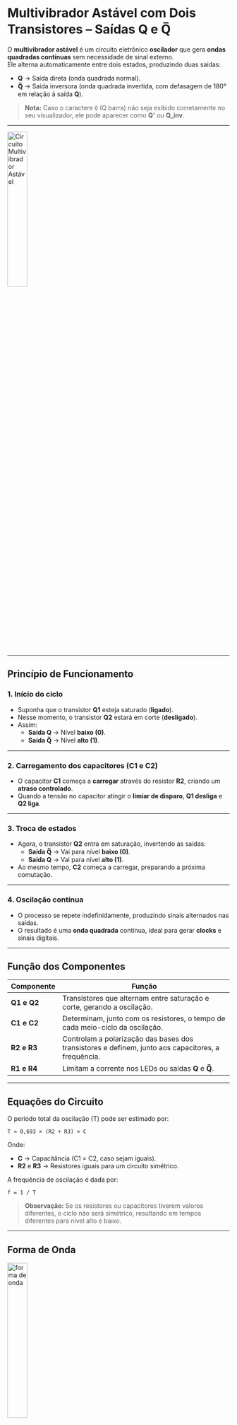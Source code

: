 
# **Multivibrador Astável com Dois Transistores – Saídas Q e Q̅**

O **multivibrador astável** é um circuito eletrônico **oscilador** que gera **ondas quadradas contínuas** sem necessidade de sinal externo.  
Ele alterna automaticamente entre dois estados, produzindo duas saídas:

- **Q** → Saída direta (onda quadrada normal).  
- **Q̅** → Saída inversora (onda quadrada invertida, com defasagem de 180° em relação à saída **Q**).

> **Nota:** Caso o caractere `Q̅` (Q barra) não seja exibido corretamente no seu visualizador, ele pode aparecer como **Q'** ou **Q_inv**.

---

<img src="fig1.png" alt="Circuito Multivibrador Astável" width="30%">

---

## **Princípio de Funcionamento**

### **1. Início do ciclo**
- Suponha que o transistor **Q1** esteja saturado (**ligado**).  
- Nesse momento, o transistor **Q2** estará em corte (**desligado**).  
- Assim:
  - **Saída Q** → Nível **baixo (0)**.  
  - **Saída Q̅** → Nível **alto (1)**.

---

### **2. Carregamento dos capacitores (C1 e C2)**
- O capacitor **C1** começa a **carregar** através do resistor **R2**, criando um **atraso controlado**.  
- Quando a tensão no capacitor atingir o **limiar de disparo**, **Q1 desliga** e **Q2 liga**.

---

### **3. Troca de estados**
- Agora, o transistor **Q2** entra em saturação, invertendo as saídas:
  - **Saída Q̅** → Vai para nível **baixo (0)**.  
  - **Saída Q** → Vai para nível **alto (1)**.
- Ao mesmo tempo, **C2** começa a carregar, preparando a próxima comutação.

---

### **4. Oscilação contínua**
- O processo se repete indefinidamente, produzindo sinais alternados nas saídas.  
- O resultado é uma **onda quadrada** contínua, ideal para gerar **clocks** e sinais digitais.

---

## **Função dos Componentes**

| **Componente** | **Função** |
|----------------|------------|
| **Q1 e Q2** | Transistores que alternam entre saturação e corte, gerando a oscilação. |
| **C1 e C2** | Determinam, junto com os resistores, o tempo de cada meio-ciclo da oscilação. |
| **R2 e R3** | Controlam a polarização das bases dos transistores e definem, junto aos capacitores, a frequência. |
| **R1 e R4** | Limitam a corrente nos LEDs ou saídas **Q** e **Q̅**. |

---

## **Equações do Circuito**

O período total da oscilação (T) pode ser estimado por:

`T ≈ 0,693 × (R2 + R3) × C`

Onde:

- **C** → Capacitância (C1 = C2, caso sejam iguais).  
- **R2** e **R3** → Resistores iguais para um circuito simétrico.

A frequência de oscilação é dada por:

`f = 1 / T`


> **Observação:** Se os resistores ou capacitores tiverem valores diferentes, o ciclo não será simétrico, resultando em tempos diferentes para nível alto e baixo.

---

## **Forma de Onda**

<img src="forma_onda.gif" alt="forma de onda" width="30%">

- A saída **Q** gera uma **onda quadrada**.  
- A saída **Q̅** gera uma **onda quadrada invertida**, defasada 180° em relação à saída **Q**.

---

## **Aplicações Práticas**
- Luzes de decoração (pisca-pisca de Natal).  
- Sinalizadores de alerta.  
- Temporizadores básicos.  
- Geração de clock para circuitos digitais simples.  
- Base de estudo para flip-flops e eletrônica sequencial.

---

# **Aula Prática – Confecção de PCI para Multivibrador Astável**

## **Objetivo**
Mostrar aos alunos como projetar, confeccionar e testar uma **placa de circuito impresso (PCI)** para um **multivibrador astável** que faz dois LEDs piscarem alternadamente.

---

## **Componentes Utilizados**

| **Componente** | **Quantidade** | **Função** |
|----------------|----------------|------------|
| **BC547 (Q1 e Q2)** | 2 | Alternam a condução, criando a oscilação. |
| **Capacitores 100 µF** | 2 | Definem o tempo em que cada LED fica aceso (constante de tempo). |
| **Resistores 10 kΩ (R2 e R3)** | 2 | Polarizam as bases dos transistores. |
| **Resistores 470 Ω (R1 e R4)** | 2 | Limitam a corrente que passa pelos LEDs. |
| **LEDs** | 2 | Indicam visualmente a alternância do circuito. |
| **Conector para fonte 5 V** | 1 | Alimenta o circuito. |
| **Interruptor S1 (opcional)** | 1 | Liga/desliga o circuito. |

---

## **Materiais para Confecção da PCI**
- Placa fenolite cobreada (5 × 7 cm)  
- Percloreto de ferro ou solução para corrosão  
- Impressora a laser ou papel para transfer  
- Ferro de passar roupa ou laminadora  
- Fita isolante ou caneta para retoques  
- Furadeira manual ou mini-retífica (broca 1mm)  
- Estanho, ferro de solda e sugador  
- Multímetro

---

## **Etapas da Aula**

### **1. Estudo do Circuito**
Apresentar o **esquemático** do multivibrador:

<img src="fig2.jpg" alt="Layout PCI Multivibrador Astável" width="40%">

---
### **2. Desenho do circuito com os componetntes**

<img src="multivibrador astavel com transistor | P1.Schematic2 | EasyEDA Pro - V2.2.40 2025-09-23 19-33-09.png" alt="Layout PCI Multivibrador Astável" width="60%">

---
### **3. Montagem do circuito em uma protoboard**

https://www.youtube.com/watch?v=0rsv6dMTNQA

### **4. Desenho do Layout da PCI**

**Ferramentas sugeridas:**
- **KiCad**, **EasyEDA**, **Proteus** ou **Fritzing**.

**Passos:**
1. Criar o esquema no software.  
2. Posicionar os componentes:  
   - LEDs na parte superior.  
   - Transistores próximos aos LEDs.  
   - Capacitores próximos às bases.  
   - Resistores de 470 Ω em série com os LEDs.  
   - Conector de entrada de 5V no canto inferior.  
3. Utilizar trilhas grossas para alimentação (Vcc e GND).  
4. Identificar polaridade dos LEDs e capacitores.

---

### **5. Transferência para Placa Física**
1. Imprimir o layout **espelhado** em papel couchê ou sulfite.  
2. Limpar a placa com **palha de aço** e álcool.  
3. Transferir o desenho com ferro de passar ou laminadora.  
4. Remover o papel em água morna e retocar falhas.

---

### **6. Corrosão da Placa**
1. Colocar a placa em recipiente plástico.  
2. Cobrir com **percloreto de ferro**.  
3. Mexer suavemente até remover todo o cobre exposto.  
4. Lavar em água corrente e secar.

> ⚠ **Segurança:** Utilize **luvas, óculos de proteção** e trabalhe em local ventilado.

---

### **7. Furação**
- Utilizar **broca de 1 mm** para resistores, LEDs e transistores.  
- Furos maiores para conectores.

---

### **8. Soldagem**
**Dicas importantes:**
- Soldar primeiro os **componentes menores**.  
- Verificar **polaridade** de LEDs e capacitores.  
- Evitar excesso de solda.  
- Usar **sugador** para correções.

---

### **9. Teste do Circuito**
1. Conectar a fonte de **5V**.  
2. Observar os LEDs piscando alternadamente.  
3. Caso haja falhas:  
   - Verificar polaridade dos componentes.  
   - Testar transistores com multímetro.  
   - Conferir a tensão de alimentação.

---
### **10. Montagem do circuito utilizando o Arduino


#### **Descrição do Código: Multivibrador Astável com Arduino Uno**

Este código implementa o funcionamento de um **multivibrador astável** utilizando um **Arduino Uno** e dois LEDs.  
O objetivo é criar um efeito de **pisca-pisca alternado**, onde os LEDs acendem e apagam de forma intercalada em intervalos de tempo pré-definidos.

---

#### **Componentes Utilizados**
- **Arduino Uno**  
- **2 LEDs** (exemplo: vermelho e verde)  
- **2 resistores** de **220 Ω** (para limitar a corrente dos LEDs)

<img src="astavel-arduino.jpg" alt="Arduino Astável" width="60%">
